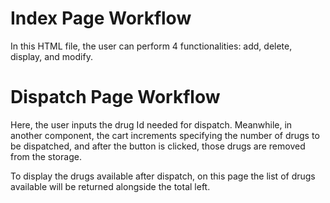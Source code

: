 
# Index Page Workflow
In this HTML file, the user can perform 4 functionalities: add, delete, display, and modify.

# Dispatch Page Workflow
Here, the user inputs the drug Id needed for dispatch. Meanwhile, in another component, the cart increments specifying the number of drugs to be dispatched, and after the button is clicked, those drugs are removed from the storage.

To display the drugs available after dispatch, on this page the list of drugs available will be returned alongside the total left.

